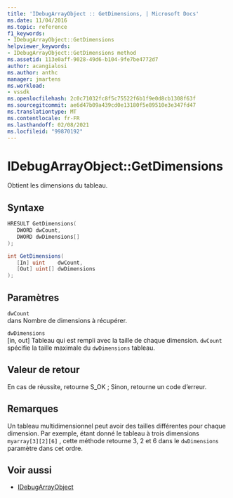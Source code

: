 ```yaml
---
title: 'IDebugArrayObject :: GetDimensions, | Microsoft Docs'
ms.date: 11/04/2016
ms.topic: reference
f1_keywords:
- IDebugArrayObject::GetDimensions
helpviewer_keywords:
- IDebugArrayObject::GetDimensions method
ms.assetid: 113e0aff-9028-49d6-b104-9fe7be4772d7
author: acangialosi
ms.author: anthc
manager: jmartens
ms.workload:
- vssdk
ms.openlocfilehash: 2c0c71032fc8f5c75522f6b1f9e0d8cb1308f63f
ms.sourcegitcommit: ae6d47b09a439cd0e13180f5e89510e3e347fd47
ms.translationtype: MT
ms.contentlocale: fr-FR
ms.lasthandoff: 02/08/2021
ms.locfileid: "99870192"
---
```

# <a name="idebugarrayobjectgetdimensions"></a>IDebugArrayObject::GetDimensions
Obtient les dimensions du tableau.

## <a name="syntax"></a>Syntaxe

```cpp
HRESULT GetDimensions( 
   DWORD dwCount,
   DWORD dwDimensions[]
);
```

```csharp
int GetDimensions(
   [In] uint    dwCount,
   [Out] uint[] dwDimensions
);
```

## <a name="parameters"></a>Paramètres
`dwCount`\
dans Nombre de dimensions à récupérer.

`dwDimensions`\
[in, out] Tableau qui est rempli avec la taille de chaque dimension. `dwCount` spécifie la taille maximale du `dwDimensions` tableau.

## <a name="return-value"></a>Valeur de retour
 En cas de réussite, retourne S_OK ; Sinon, retourne un code d’erreur.

## <a name="remarks"></a>Remarques
 Un tableau multidimensionnel peut avoir des tailles différentes pour chaque dimension. Par exemple, étant donné le tableau à trois dimensions `myarray[3][2][6]` , cette méthode retourne 3, 2 et 6 dans le `dwDimensions` paramètre dans cet ordre.

## <a name="see-also"></a>Voir aussi
- [IDebugArrayObject](../../../extensibility/debugger/reference/idebugarrayobject.md)
